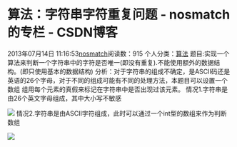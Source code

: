 # 算法：字符串字符重复问题 - nosmatch的专栏 - CSDN博客
2013年07月14日 11:16:53[nosmatch](https://me.csdn.net/HDUTigerkin)阅读数：915
个人分类：[算法](https://blog.csdn.net/HDUTigerkin/article/category/1502579)
题目:实现一个算法来判断一个字符串中的字符是否唯一(即没有重复).不能使用额外的数据结构。(即只使用基本的数据结构)
分析：对于字符串的组成不确定，是ASCII码还是英语的26个字母，对于不同的组成可能有不同的处理方法，本题目可以设置一个数组
组用每个元素的真假来标记在字符串中是否出现过该元素。
情况1.字符串是由26个英文字母组成，其中大小写不敏感
> 
![](https://img-blog.csdn.net/20130714093926765)
情况2.字符串是由ASCII字符组成，此时可以通过一个int型的数组来作为判断数组
> 
![](https://img-blog.csdn.net/20130714111607187)

